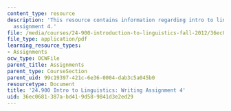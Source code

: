 ```yaml
---
content_type: resource
description: 'This resource contains information regarding intro to linguistics: writing
  assignment 4.'
file: /media/courses/24-900-introduction-to-linguistics-fall-2012/36ec0681387abd419d589841d3e2ed29_MIT24_900F12_Assignment4.pdf
file_type: application/pdf
learning_resource_types:
- Assignments
ocw_type: OCWFile
parent_title: Assignments
parent_type: CourseSection
parent_uid: 99c19397-421c-6e36-0004-dab3c5a045b0
resourcetype: Document
title: '24.900 Intro to Linguistics: Writing Assignment 4'
uid: 36ec0681-387a-bd41-9d58-9841d3e2ed29
---
```

